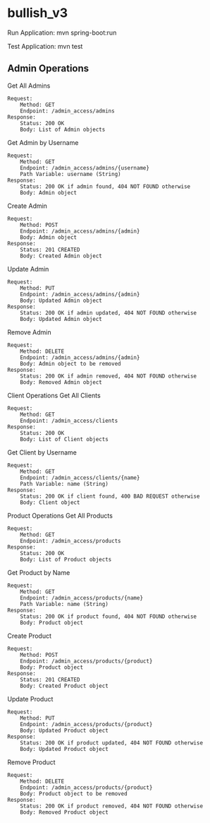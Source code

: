 # bullish_v3

Run Application: mvn spring-boot:run

Test Application: mvn test


## Admin Operations
Get All Admins

    Request:
        Method: GET
        Endpoint: /admin_access/admins
    Response:
        Status: 200 OK
        Body: List of Admin objects

Get Admin by Username

    Request:
        Method: GET
        Endpoint: /admin_access/admins/{username}
        Path Variable: username (String)
    Response:
        Status: 200 OK if admin found, 404 NOT FOUND otherwise
        Body: Admin object

Create Admin

    Request:
        Method: POST
        Endpoint: /admin_access/admins/{admin}
        Body: Admin object
    Response:
        Status: 201 CREATED
        Body: Created Admin object

Update Admin

    Request:
        Method: PUT
        Endpoint: /admin_access/admins/{admin}
        Body: Updated Admin object
    Response:
        Status: 200 OK if admin updated, 404 NOT FOUND otherwise
        Body: Updated Admin object

Remove Admin

    Request:
        Method: DELETE
        Endpoint: /admin_access/admins/{admin}
        Body: Admin object to be removed
    Response:
        Status: 200 OK if admin removed, 404 NOT FOUND otherwise
        Body: Removed Admin object

Client Operations
Get All Clients

    Request:
        Method: GET
        Endpoint: /admin_access/clients
    Response:
        Status: 200 OK
        Body: List of Client objects

Get Client by Username

    Request:
        Method: GET
        Endpoint: /admin_access/clients/{name}
        Path Variable: name (String)
    Response:
        Status: 200 OK if client found, 400 BAD REQUEST otherwise
        Body: Client object

Product Operations
Get All Products

    Request:
        Method: GET
        Endpoint: /admin_access/products
    Response:
        Status: 200 OK
        Body: List of Product objects

Get Product by Name

    Request:
        Method: GET
        Endpoint: /admin_access/products/{name}
        Path Variable: name (String)
    Response:
        Status: 200 OK if product found, 404 NOT FOUND otherwise
        Body: Product object

Create Product

    Request:
        Method: POST
        Endpoint: /admin_access/products/{product}
        Body: Product object
    Response:
        Status: 201 CREATED
        Body: Created Product object

Update Product

    Request:
        Method: PUT
        Endpoint: /admin_access/products/{product}
        Body: Updated Product object
    Response:
        Status: 200 OK if product updated, 404 NOT FOUND otherwise
        Body: Updated Product object

Remove Product

    Request:
        Method: DELETE
        Endpoint: /admin_access/products/{product}
        Body: Product object to be removed
    Response:
        Status: 200 OK if product removed, 404 NOT FOUND otherwise
        Body: Removed Product object